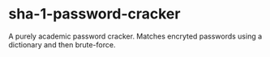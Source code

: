 sha-1-password-cracker
======================

A purely academic password cracker. Matches encryted passwords using a dictionary and then brute-force. 
